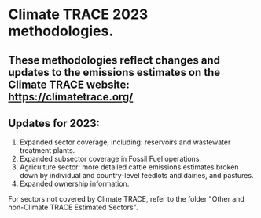#  **Climate TRACE 2023 methodologies**. 
## These methodologies reflect changes and updates to the emissions estimates on the Climate TRACE website: https://climatetrace.org/
## Updates for 2023:
   1) Expanded sector coverage, including: reservoirs and wastewater treatment plants.
   2) Expanded subsector coverage in Fossil Fuel operations.
   3) Agriculture sector: more detailed cattle emissions estimates broken down by individual and country-level feedlots and dairies, and pastures.
   4) Expanded ownership information.

For sectors not covered by Climate TRACE, refer to the folder "Other and non-Climate TRACE Estimated Sectors".
